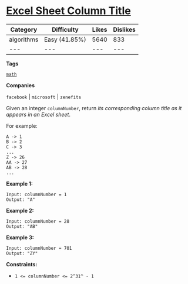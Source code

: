 [Excel Sheet Column Title](https://leetcode.com/problems/excel-sheet-column-title/description/ "https://leetcode.com/problems/excel-sheet-column-title/description/")
=====================================================================================================================================================================

| Category | Difficulty | Likes | Dislikes |
| --- |  --- |  --- |  --- |
| algorithms | Easy (41.85%) | 5640 | 833 |
| --- |  --- |  --- |  --- |

**Tags**

[`math`](https://leetcode.com/tag/math?source=vscode "https://leetcode.com/tag/math?source=vscode")

**Companies**

`facebook` | `microsoft` | `zenefits`

Given an integer `columnNumber`, return *its corresponding column title as it appears in an Excel sheet*.

For example:

```
A -> 1
B -> 2
C -> 3
...
Z -> 26
AA -> 27
AB -> 28
...
```

**Example 1:**

```
Input: columnNumber = 1
Output: "A"
```

**Example 2:**

```
Input: columnNumber = 28
Output: "AB"
```

**Example 3:**

```
Input: columnNumber = 701
Output: "ZY"
```

**Constraints:**

-   `1 <= columnNumber <= 2^31^ - 1`
